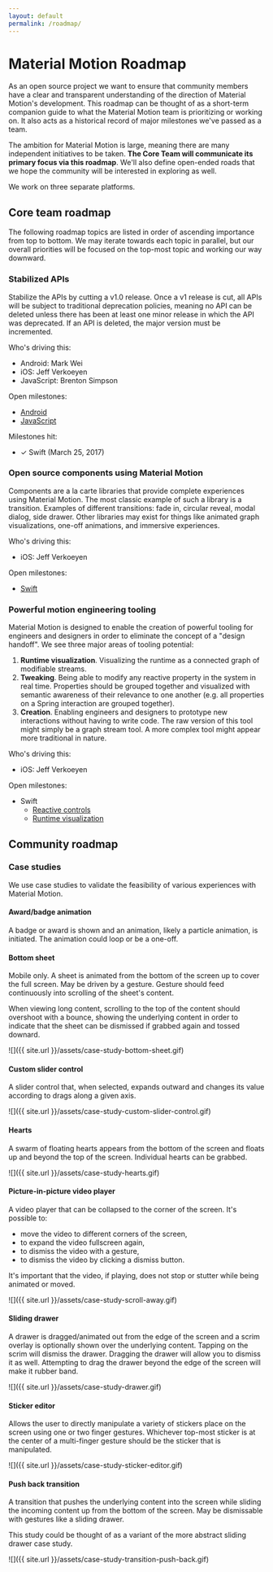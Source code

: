 ```yaml
---
layout: default
permalink: /roadmap/
---
```


# Material Motion Roadmap

As an open source project we want to ensure that community members have a clear and transparent understanding of the direction of Material Motion's development. This roadmap can be thought of as a short-term companion guide to what the Material Motion team is prioritizing or working on. It also acts as a historical record of major milestones we've passed as a team.

The ambition for Material Motion is large, meaning there are many independent initiatives to be taken. **The Core Team will communicate its primary focus via this roadmap**. We'll also define open-ended roads that we hope the community will be interested in exploring as well.

We work on three separate platforms.

## Core team roadmap

The following roadmap topics are listed in order of ascending importance from top to bottom. We may iterate towards each topic in parallel, but our overall priorities will be focused on the top-most topic and working our way downward.

### Stabilized APIs

Stabilize the APIs by cutting a v1.0 release. Once a v1 release is cut, all APIs will be subject to traditional deprecation policies, meaning no API can be deleted unless there has been at least one minor release in which the API was deprecated. If an API is deleted, the major version must be incremented.

Who's driving this:

- Android: Mark Wei
- iOS: Jeff Verkoeyen
- JavaScript: Brenton Simpson

Open milestones:

- [Android](https://github.com/material-motion/material-motion-android/milestone/3)
- [JavaScript](https://github.com/material-motion/material-motion-js/milestone/19)

Milestones hit:

- ✓ Swift (March 25, 2017)

### Open source components using Material Motion

Components are a la carte libraries that provide complete experiences using Material Motion. The most classic example of such a library is a transition. Examples of different transitions: fade in, circular reveal, modal dialog, side drawer. Other libraries may exist for things like animated graph visualizations, one-off animations, and immersive experiences.

Who's driving this:

- iOS: Jeff Verkoeyen

Open milestones:

- [Swift](https://github.com/material-motion/material-motion-swift/milestone/3)

### Powerful motion engineering tooling

Material Motion is designed to enable the creation of powerful tooling for engineers and designers in order to eliminate the concept of a "design handoff". We see three major areas of tooling potential:

1. **Runtime visualization**. Visualizing the runtime as a connected graph of modifiable streams.
2. **Tweaking**. Being able to modify any reactive property in the system in real time. Properties should be grouped together and visualized with semantic awareness of their relevance to one another (e.g. all properties on a Spring interaction are grouped together).
3. **Creation**. Enabling engineers and designers to prototype new interactions without having to write code. The raw version of this tool might simply be a graph stream tool. A more complex tool might appear more traditional in nature.

Who's driving this:

- iOS: Jeff Verkoeyen

Open milestones:

- Swift
  - [Reactive controls](https://github.com/material-motion/material-motion-swift/milestone/2)
  - [Runtime visualization](https://github.com/material-motion/material-motion-swift/milestone/6)

## Community roadmap

### Case studies

We use case studies to validate the feasibility of various experiences with Material Motion.

#### Award/badge animation

A badge or award is shown and an animation, likely a particle animation, is initiated. The animation could loop or be a one-off.

#### Bottom sheet

Mobile only. A sheet is animated from the bottom of the screen up to cover the full screen. May be driven by a gesture. Gesture should feed continuously into scrolling of the sheet's content.

When viewing long content, scrolling to the top of the content should overshoot with a bounce, showing the underlying content in order to indicate that the sheet can be dismissed if grabbed again and tossed downard.

![]({{ site.url }}/assets/case-study-bottom-sheet.gif)

#### Custom slider control

A slider control that, when selected, expands outward and changes its value according to drags along a given axis.

![]({{ site.url }}/assets/case-study-custom-slider-control.gif)

#### Hearts

A swarm of floating hearts appears from the bottom of the screen and floats up and beyond the top of the screen. Individual hearts can be grabbed.

![]({{ site.url }}/assets/case-study-hearts.gif)

#### Picture-in-picture video player

A video player that can be collapsed to the corner of the screen. It's possible to:

- move the video to different corners of the screen,
- to expand the video fullscreen again,
- to dismiss the video with a gesture,
- to dismiss the video by clicking a dismiss button.

It's important that the video, if playing, does not stop or stutter while being animated or moved.

![]({{ site.url }}/assets/case-study-scroll-away.gif)

#### Sliding drawer

A drawer is dragged/animated out from the edge of the screen and a scrim overlay is optionally shown over the underlying content. Tapping on the scrim will dismiss the drawer. Dragging the drawer will allow you to dismiss it as well. Attempting to drag the drawer beyond the edge of the screen will make it rubber band.

![]({{ site.url }}/assets/case-study-drawer.gif)

#### Sticker editor

Allows the user to directly manipulate a variety of stickers place on the screen using one or two finger gestures. Whichever top-most sticker is at the center of a multi-finger gesture should be the sticker that is manipulated.

![]({{ site.url }}/assets/case-study-sticker-editor.gif)

#### Push back transition

A transition that pushes the underlying content into the screen while sliding the incoming content up from the bottom of the screen. May be dismissable with gestures like a sliding drawer.

This study could be thought of as a variant of the more abstract sliding drawer case study.

![]({{ site.url }}/assets/case-study-transition-push-back.gif)
